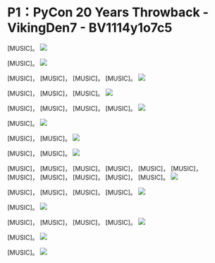 # P1：PyCon 20 Years Throwback - VikingDen7 - BV1114y1o7c5

 [MUSIC]。
![](img/c952f5f4d64a5595a245d13e021bacaa_1.png)

 [MUSIC]。
![](img/c952f5f4d64a5595a245d13e021bacaa_3.png)

 [MUSIC]， [MUSIC]， [MUSIC]， [MUSIC]。
![](img/c952f5f4d64a5595a245d13e021bacaa_5.png)

 [MUSIC]， [MUSIC]， [MUSIC]。
![](img/c952f5f4d64a5595a245d13e021bacaa_7.png)

 [MUSIC]， [MUSIC]， [MUSIC]， [MUSIC]。
![](img/c952f5f4d64a5595a245d13e021bacaa_9.png)

 [MUSIC]。
![](img/c952f5f4d64a5595a245d13e021bacaa_11.png)

 [MUSIC]， [MUSIC]。
![](img/c952f5f4d64a5595a245d13e021bacaa_13.png)

 [MUSIC]， [MUSIC]。
![](img/c952f5f4d64a5595a245d13e021bacaa_15.png)

 [MUSIC]， [MUSIC]， [MUSIC]， [MUSIC]， [MUSIC]， [MUSIC]， [MUSIC]， [MUSIC]， [MUSIC]， [MUSIC]， [MUSIC]。
![](img/c952f5f4d64a5595a245d13e021bacaa_17.png)

 [MUSIC]， [MUSIC]， [MUSIC]， [MUSIC]。
![](img/c952f5f4d64a5595a245d13e021bacaa_19.png)

 [MUSIC]。
![](img/c952f5f4d64a5595a245d13e021bacaa_21.png)

 [MUSIC]， [MUSIC]， [MUSIC]， [MUSIC]。
![](img/c952f5f4d64a5595a245d13e021bacaa_23.png)

 [MUSIC]。
![](img/c952f5f4d64a5595a245d13e021bacaa_25.png)

 [MUSIC]。
![](img/c952f5f4d64a5595a245d13e021bacaa_27.png)